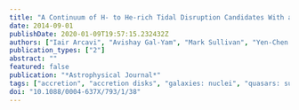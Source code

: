 ```yaml
---
title: "A Continuum of H- to He-rich Tidal Disruption Candidates With a Preference for E+A Galaxies"
date: 2014-09-01
publishDate: 2020-01-09T19:57:15.232432Z
authors: ["Iair Arcavi", "Avishay Gal-Yam", "Mark Sullivan", "Yen-Chen Pan", "S. Bradley Cenko", "Assaf Horesh", "Eran O. Ofek", "Annalisa De Cia", "Lin Yan", "Chen-Wei Yang", "D. A. Howell", "David Tal", "Shrinivas R. Kulkarni", "Shriharsh P. Tendulkar", "Sumin Tang", "Dong Xu", "Assaf Sternberg", "Judith G. Cohen", "Joshua S. Bloom", "Peter E. Nugent", "Mansi M. Kasliwal", "Daniel A. Perley", "Robert M. Quimby", "Adam A. Miller", "Christopher A. Theissen", "Russ R. Laher"]
publication_types: ["2"]
abstract: ""
featured: false
publication: "*Astrophysical Journal*"
tags: ["accretion", "accretion disks", "galaxies: nuclei", "quasars: supermassive black holes", "Astrophysics - High Energy Astrophysical Phenomena", "Astrophysics - Astrophysics of Galaxies"]
doi: "10.1088/0004-637X/793/1/38"
---
```


